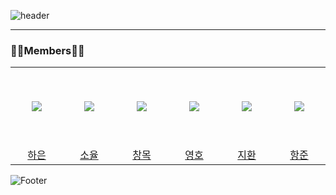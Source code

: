 ![header](https://capsule-render.vercel.app/api?type=waving&color=timeGradient&height=300&section=header&text=CS-Zizon&fontSize=80)

------



### 👨‍💻Members👩‍💻


<table>
  <tr height="125px">
    <td align="center" width="140px">
      <a href="https://github.com/pear96/"><img src="https://avatars.githubusercontent.com/u/80267948?v=4"/></a>
    </td>
    <td align="center" width="140px">
      <a href="https://github.com/zoyul/"><img src="https://avatars.githubusercontent.com/u/87061977?v=4"/></a>
    </td>
    <td align="center" width="140px">
      <a href="https://github.com/all-eviate/"><img src="https://avatars.githubusercontent.com/u/48756618?v=4"/></a>
    </td>
    <td align="center" width="140px">
      <a href="https://github.com/jyh3797/"><img src="https://avatars.githubusercontent.com/u/87463790?v=4"/></a>
    </td>
    <td align="center" width="140px">
      <a href="https://github.com/joojeehwan/"><img src="https://avatars.githubusercontent.com/u/62932147?v=4"/></a>
    </td>
    <td align="center" width="140px">
      <a href="https://github.com/wngkd441/"><img src="https://avatars.githubusercontent.com/u/70434872?v=4"/></a>
    </td>
  </tr>
  <tr height="">
    <td align="center" width="140px">
      <a href="https://github.com/pear96/">하은</a>
    </td>
    <td align="center" width="140px">
      <a href="https://github.com/zoyul/">소율</a>
    </td>
    <td align="center" width="140px">
      <a href="https://github.com/all-eviate/">창목</a>
    </td>
    <td align="center" width="140px">
      <a href="https://github.com/jyh3797">영호</a>
    </td>
    <td align="center" width="140px">
      <a href="https://github.com/joojeehwan">지환</a>
    </td>
    <td align="center" width="140px">
      <a href="https://github.com/wngkd441/">항준</a>
    </td>
  </tr>
</table>























![Footer](https://capsule-render.vercel.app/api?type=waving&color=timeGradient&height=200&section=footer)

